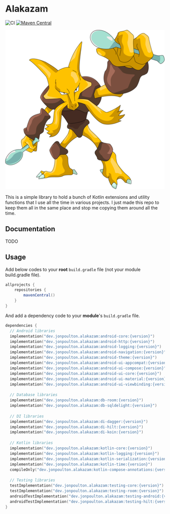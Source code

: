 # Alakazam

![CI](https://github.com/jonapoul/alakazam/actions/workflows/ci.yml/badge.svg)
[![Maven Central](https://maven-badges.herokuapp.com/maven-central/dev.jonpoulton.alakazam/android-core/badge.svg)](https://maven-badges.herokuapp.com/maven-central/dev.jonpoulton.alakazam/android-core)

![Alakazam](docs/alakazam.png)

This is a simple library to hold a bunch of Kotlin extensions and utility functions that I use all the time in various
projects. I just made this repo to keep them all in the same place and stop me copying them around all the time.

## Documentation

TODO

## Usage

Add below codes to your **root** `build.gradle` file (not your module build.gradle file).

```gradle
allprojects {
    repositories {
        mavenCentral()
    }
}
```

And add a dependency code to your **module**'s `build.gradle` file.

```kotlin
dependencies {
  // Android libraries
  implementation("dev.jonpoulton.alakazam:android-core:{version}")
  implementation("dev.jonpoulton.alakazam:android-http:{version}")
  implementation("dev.jonpoulton.alakazam:android-logging:{version}")
  implementation("dev.jonpoulton.alakazam:android-navigation:{version}")
  implementation("dev.jonpoulton.alakazam:android-theme:{version}")
  implementation("dev.jonpoulton.alakazam:android-ui-appcompat:{version}")
  implementation("dev.jonpoulton.alakazam:android-ui-compose:{version}")
  implementation("dev.jonpoulton.alakazam:android-ui-core:{version}")
  implementation("dev.jonpoulton.alakazam:android-ui-material:{version}")
  implementation("dev.jonpoulton.alakazam:android-ui-viewbinding:{version}")

  // Database libraries
  implementation("dev.jonpoulton.alakazam:db-room:{version}")
  implementation("dev.jonpoulton.alakazam:db-sqldelight:{version}")

  // DI libraries
  implementation("dev.jonpoulton.alakazam:di-dagger:{version}")
  implementation("dev.jonpoulton.alakazam:di-hilt:{version}")
  implementation("dev.jonpoulton.alakazam:di-koin:{version}")

  // Kotlin libraries
  implementation("dev.jonpoulton.alakazam:kotlin-core:{version}")
  implementation("dev.jonpoulton.alakazam:kotlin-logging:{version}")
  implementation("dev.jonpoulton.alakazam:kotlin-serialization:{version}")
  implementation("dev.jonpoulton.alakazam:kotlin-time:{version}")
  compileOnly("dev.jonpoulton.alakazam:kotlin-compose-annotations:{version}") // not runtime

  // Testing libraries
  testImplementation("dev.jonpoulton.alakazam:testing-core:{version}")
  testImplementation("dev.jonpoulton.alakazam:testing-room:{version}")
  androidTestImplementation("dev.jonpoulton.alakazam:testing-android:{version}")
  androidTestImplementation("dev.jonpoulton.alakazam:testing-hilt:{version}")
}
```
